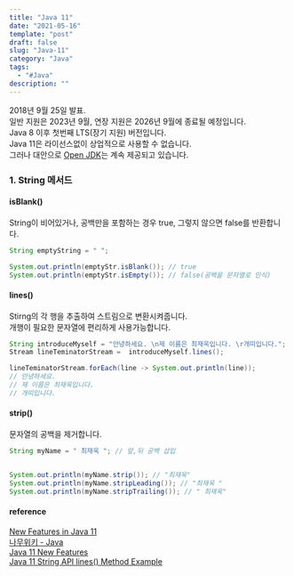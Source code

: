 ```yaml
---
title: "Java 11"
date: "2021-05-16"
template: "post"
draft: false
slug: "Java-11"
category: "Java"
tags:
  - "#Java"
description: ""
---
```


2018년 9월 25일 발표.  
일반 지원은 2023년 9월, 연장 지원은 2026년 9월에 종료될 예정입니다.  
Java 8 이후 첫번째 LTS(장기 지원) 버전입니다.  
Java 11은 라이선스없이 상업적으로 사용할 수 없습니다.  
그러나 대안으로 [Open JDK](https://jdk.java.net/11/)는 계속 제공되고 있습니다.

### 1. String 메서드

#### isBlank()

String이 비어있거나, 공백만을 포함하는 경우 true, 그렇지 않으면 false를 반환합니다.

```Java
String emptyString = " ";

System.out.println(emptyStr.isBlank()); // true
System.out.println(emptyStr.isEmpty()); // false(공백을 문자열로 인식)
```

#### lines()

Stirng의 각 행을 추출하여 스트림으로 변환시켜줍니다.  
개행이 필요한 문자열에 편리하게 사용가능합니다.

```Java
String introduceMyself = "안녕하세요. \n제 이름은 최재욱입니다. \r개띠입니다.";
Stream lineTeminatorStream =  introduceMyself.lines();

lineTeminatorStream.forEach(line -> System.out.println(line));
// 안녕하세요. 
// 제 이름은 최재욱입니다. 
// 개띠입니다.
```

#### strip()

문자열의 공백을 제거합니다.

```Java
String myName = " 최재욱 "; // 앞,뒤 공백 삽입


System.out.println(myName.strip()); // "최재욱"
System.out.println(myName.stripLeading()); // "최재욱 "
System.out.println(myName.stripTrailing()); // " 최재욱"
```

#### reference

[New Features in Java 11](https://www.baeldung.com/java-11-new-features)  
[나무위키 - Java](https://namu.wiki/w/Java)  
[Java 11 New Features](https://umanking.github.io/2019/07/25/java-jdk11-feature/)  
[Java 11 String API lines() Method Example](https://www.javaprogramto.com/2019/05/java-11-string-lines.html)